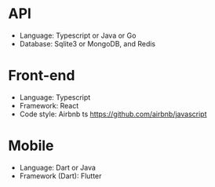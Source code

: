 # API

- Language: Typescript or Java or Go 
- Database: Sqlite3 or MongoDB, and Redis

# Front-end

- Language: Typescript  
- Framework: React 
- Code style: Airbnb ts https://github.com/airbnb/javascript 


# Mobile 

- Language: Dart or Java
- Framework (Dart): Flutter